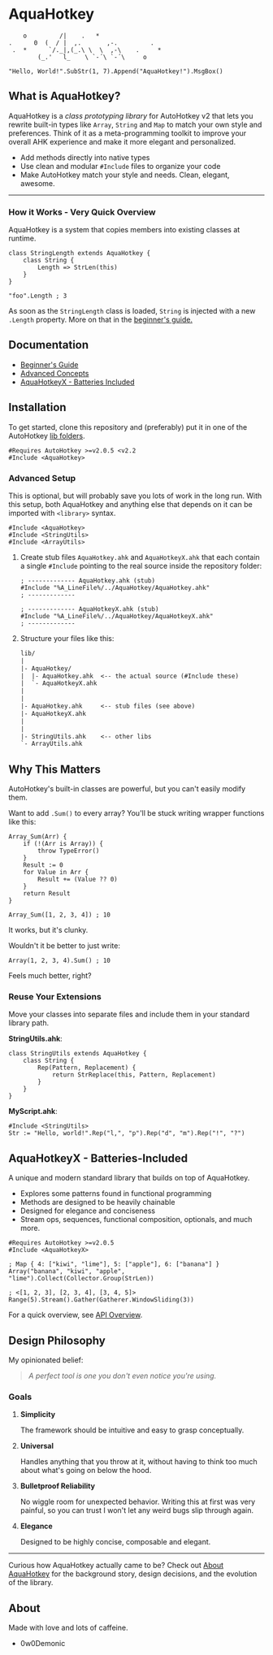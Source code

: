 # AquaHotkey

```
    o         /|    .   *
.      0  (  / |  ,.       ,-.         .
 .  *      `/._|,(_.\ \  \  ,-\    .     *
        (_.'   l_    \ `-´\ `-´\     o
```

```ahk
"Hello, World!".SubStr(1, 7).Append("AquaHotkey!").MsgBox()
```

## What is AquaHotkey?

AquaHotkey is a *class prototyping library* for AutoHotkey v2 that lets you
rewrite built-in types like `Array`, `String` and `Map` to match your own
style and preferences. Think of it as a meta-programming toolkit to improve
your overall AHK experience and make it more elegant and personalized.

- Add methods directly into native types
- Use clean and modular `#Include` files to organize your code
- Make AutoHotkey match your style and needs. Clean, elegant, awesome.

---

### How it Works - Very Quick Overview

AquaHotkey is a system that copies members into existing classes at runtime.

```ahk
class StringLength extends AquaHotkey {
    class String {
        Length => StrLen(this)
    }
}

"foo".Length ; 3
```

As soon as the `StringLength` class is loaded, `String` is injected with a new
`.Length` property. More on that in the [beginner's guide.](./docs/basics.md)

## Documentation

- [Beginner's Guide](./docs/basics.md)
- [Advanced Concepts](./docs/advanced.md)
- [AquaHotkeyX - Batteries Included](#aquahotkeyx---batteries-included)

## Installation

To get started, clone this repository and (preferably) put it in one of the
AutoHotkey [lib folders](https://www.autohotkey.com/docs/v2/Scripts.htm#lib).

```ahk
#Requires AutoHotkey >=v2.0.5 <v2.2
#Include <AquaHotkey>
```

### Advanced Setup

This is optional, but will probably save you lots of work in the long run.
With this setup, both AquaHotkey and anything else that depends on it can
be imported with `<library>` syntax.

```ahk
#Include <AquaHotkey>
#Include <StringUtils>
#Include <ArrayUtils>
```

1. Create stub files `AquaHotkey.ahk` and `AquaHotkeyX.ahk` that each contain a
   single `#Include` pointing to the real source inside the repository folder:

    ```ahk
    ; ------------- AquaHotkey.ahk (stub)
    #Include "%A_LineFile%/../AquaHotkey/AquaHotkey.ahk"
    ; -------------
  
    ; ------------- AquaHotkeyX.ahk (stub)
    #Include "%A_LineFile%/../AquaHotkey/AquaHotkeyX.ahk"
    ; -------------
    ```

2. Structure your files like this:

    ```txt
    lib/
    |
    |- AquaHotkey/
    |  |- AquaHotkey.ahk  <-- the actual source (#Include these)
    |  `- AquaHotkeyX.ahk
    |
    |
    |- AquaHotkey.ahk     <-- stub files (see above)
    |- AquaHotkeyX.ahk
    |
    |
    |- StringUtils.ahk    <-- other libs
    `- ArrayUtils.ahk
    ```

## Why This Matters

AutoHotkey's built-in classes are powerful, but you can't easily modify them.

Want to add `.Sum()` to every array? You'll be stuck writing wrapper functions
like this:

```ahk
Array_Sum(Arr) {
    if (!(Arr is Array)) {
        throw TypeError()
    }
    Result := 0
    for Value in Arr {
        Result += (Value ?? 0)
    }
    return Result
}

Array_Sum([1, 2, 3, 4]) ; 10
```

It works, but it's clunky.

Wouldn't it be better to just write:

```ahk
Array(1, 2, 3, 4).Sum() ; 10
```

Feels much better, right?

### Reuse Your Extensions

Move your classes into separate files and include them in your standard
library path.

**StringUtils.ahk**:

```ahk
class StringUtils extends AquaHotkey {
    class String {
        Rep(Pattern, Replacement) {
            return StrReplace(this, Pattern, Replacement)
        }
    }
}
```

**MyScript.ahk**:

```ahk
#Include <StringUtils>
Str := "Hello, world!".Rep("l,", "p").Rep("d", "m").Rep("!", "?")
```

## AquaHotkeyX - Batteries-Included

A unique and modern standard library that builds on top of AquaHotkey.

- Explores some patterns found in functional programming
- Methods are designed to be heavily chainable
- Designed for elegance and conciseness
- Stream ops, sequences, functional composition, optionals, and much more.

```ahk
#Requires AutoHotkey >=v2.0.5
#Include <AquaHotkeyX>

; Map { 4: ["kiwi", "lime"], 5: ["apple"], 6: ["banana"] }
Array("banana", "kiwi", "apple", "lime").Collect(Collector.Group(StrLen))

; <[1, 2, 3], [2, 3, 4], [3, 4, 5]>
Range(5).Stream().Gather(Gatherer.WindowSliding(3))
```

For a quick overview, see [API Overview](./docs/api-overview.md).

## Design Philosophy

My opinionated belief:
> *A perfect tool is one you don't even notice you're using.*

### Goals

1. **Simplicity**

   The framework should be intuitive and easy to grasp conceptually.

2. **Universal**

   Handles anything that you throw at it, without having to think too
   much about what's going on below the hood.

3. **Bulletproof Reliability**

   No wiggle room for unexpected behavior. Writing this at first was very
   painful, so you can trust I won't let any weird bugs slip through again.

4. **Elegance**

   Designed to be highly concise, composable and elegant.

---

Curious how AquaHotkey actually came to be? Check out
[About AquaHotkey](./docs/about.md) for the background story, design decisions,
and the evolution of the library.

## About

Made with love and lots of caffeine.

- 0w0Demonic
